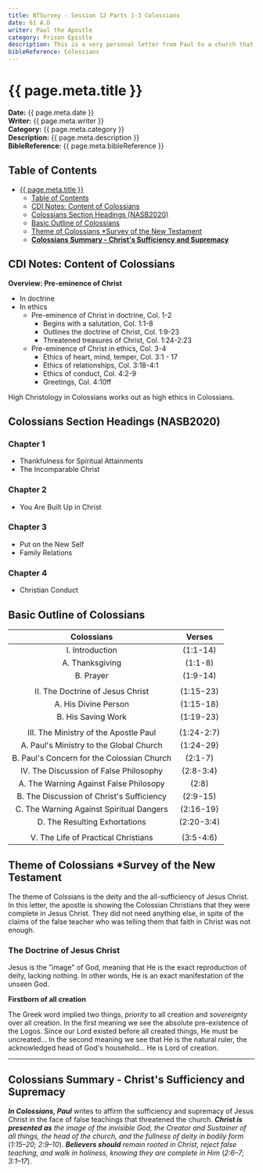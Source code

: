 ```yaml
---
title: NTSurvey - Session 12 Parts 1-3 Colossians
date: 61 A.D
writer: Paul the Apostle
category: Prison Epistle
description: This is a very personal letter from Paul to a church that has cared for him.
bibleReference: Colossians
---
```


# {{ page.meta.title }}

**Date:** {{ page.meta.date }}  
**Writer:** {{ page.meta.writer }}  
**Category:** {{ page.meta.category }}  
**Description:** {{ page.meta.description }}  
**BibleReference:** {{ page.meta.bibleReference }}

## Table of Contents

- [{{ page.meta.title }}](#-pagemetatitle-)
  - [Table of Contents](#table-of-contents)
  - [CDI Notes: Content of Colossians](#cdi-notes-content-of-colossians)
  - [Colossians Section Headings (NASB2020)](#colossians-section-headings-nasb2020)
  - [Basic Outline of Colossians](#basic-outline-of-colossians)
  - [Theme of Colossians \*Survey of the New Testament](#theme-of-colossians-survey-of-the-new-testament)
  - [**Colossians Summary - Christ's Sufficiency and Supremacy**](#colossians-summary---christs-sufficiency-and-supremacy)

## CDI Notes: Content of Colossians

**Overview: Pre-eminence of Christ**  

- In doctrine
- In ethics
  - Pre-eminence of Christ in doctrine, Col. 1-2
    - Begins with a salutation, Col. 1:1-8
    - Outlines the doctrine of Christ, Col. 1:9-23
    - Threatened treasures of Christ, Col. 1:24-2:23
  - Pre-eminence of Christ in ethics, Col. 3-4
    - Ethics of heart, mind, temper, Col. 3:1 - 17
    - Ethics of relationships, Col. 3:18-4:1
    - Ethics of conduct, Col. 4:2-9
    - Greetings, Col. 4:10ff

High Christology in Colossians works out as high ethics in Colossians.

## Colossians Section Headings (NASB2020)

### Chapter 1

- Thankfulness for Spiritual Attainments
- The Incomparable Christ

### Chapter 2

- You Are Built Up in Christ

### Chapter 3

- Put on the New Self
- Family Relations

### Chapter 4

- Christian Conduct

## Basic Outline of Colossians

| Colossians | Verses|
|:----------:|:-----:|
| I. Introduction | (1:1-14) |
| A. Thanksgiving | (1:1-8) |
| B. Prayer | (1:9-14) |
| | |
| II. The Doctrine of Jesus Christ | (1:15-23) |
| A. His Divine Person | (1:15-18) |
| B. His Saving Work | (1:19-23) |
| | |
| III. The Ministry of the Apostle Paul | (1:24-2:7) |
| A. Paul's Ministry to the Global Church | (1:24-29) |
| B. Paul's Concern for the Colossian Church | (2:1-7) |
| IV. The Discussion of False Philosophy | (2:8-3:4) |
| A. The Warning Against False Philosopy | (2:8) |
| B. The Discussion of Christ's Sufficiency | (2:9-15) |
| C. The Warning Against Spiritual Dangers | (2:16-19) |
| D. The Resulting Exhortations | (2:20-3:4) |
| | |
| V. The Life of Practical Christians | (3:5-4:6) |

## Theme of Colossians *Survey of the New Testament

The theme of Colssians is the deity and the all-sufficiency of Jesus Christ. In this letter, the apostle is showing the Colossian Christians that they were complete in Jesus Christ. They did not need anything else, in spite of the claims of the false teacher who was telling them that faith in Christ was not enough.

### The Doctrine of Jesus Christ

Jesus is the "image" of God, meaning that He is the exact reproduction of deity, lacking nothing. In other words, He is an exact manifestation of the unseen God.

**Firstborn of all creation**

The Greek word implied two things, *priority* to all creation and *sovereignty* over all creation. In the first meaning we see the absolute pre-existence of the Logos. Since our Lord existed before all created things, He must be uncreated... In the second meaning we see that He is the natural ruler, the acknowledged head of God's household... He is Lord of creation.

---

## **Colossians Summary - Christ's Sufficiency and Supremacy**

***In Colossians, Paul*** writes to affirm the sufficiency and supremacy of Jesus Christ in the face of false teachings that threatened the church.
***Christ is presented as*** *the image of the invisible God, the Creator and Sustainer of all things, the head of the church, and the fullness of deity in bodily form* (*1:15–20; 2:9–10*).
***Believers should*** *remain rooted in Christ, reject false teaching, and walk in holiness, knowing they are complete in Him* (*2:6–7; 3:1–17*).
